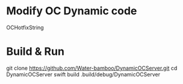 # Modify OC Dynamic code
OCHotfixString

# Build & Run
git clone https://github.com/Water-bamboo/DynamicOCServer.git
cd DynamicOCServer
swift build
.build/debug/DynamicOCServer
